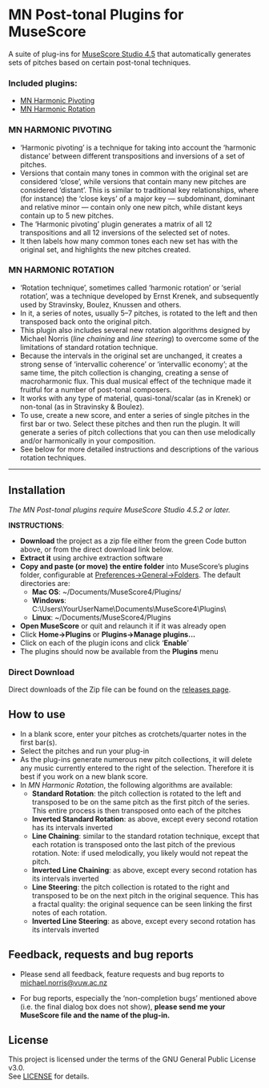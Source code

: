 # MN Post-tonal Plugins for MuseScore

A suite of plug-ins for [MuseScore Studio 4.5](https://musescore.org/en) that automatically generates sets of pitches based on certain post-tonal techniques.

### Included plugins:
* <a href="#harmonicpivoting">MN Harmonic Pivoting</a>
* <a href="#harmonicrotation">MN Harmonic Rotation</a>

### <p id='harmonicrotation'>MN HARMONIC PIVOTING</p>
* ‘Harmonic pivoting’ is a technique for taking into account the ‘harmonic distance’ between different transpositions and inversions of a set of pitches.
* Versions that contain many tones in common with the original set are considered ‘close’, while versions that contain many new pitches are considered ‘distant’. This is similar to traditional key relationships, where (for instance) the ‘close keys’ of a major key — subdominant, dominant and relative minor — contain only one new pitch, while distant keys contain up to 5 new pitches.
* The ‘Harmonic pivoting’ plugin generates a matrix of all 12 transpositions and all 12 inversions of the selected set of notes.
* It then labels how many common tones each new set has with the original set, and highlights the new pitches created.

### <p id='harmonicrotation'>MN HARMONIC ROTATION</p>

* ‘Rotation technique’, sometimes called ‘harmonic rotation’ or ‘serial rotation’, was a technique developed by Ernst Krenek, and subsequently used by Stravinsky, Boulez, Knussen and others.
* In it, a series of notes, usually 5–7 pitches, is rotated to the left and then transposed back onto the original pitch.
* This plugin also includes several new rotation algorithms designed by Michael Norris (*line chaining* and *line steering*) to overcome some of the limitations of standard rotation technique.
* Because the intervals in the original set are unchanged, it creates a strong sense of ‘intervallic coherence’ or ‘intervallic economy’; at the same time, the pitch collection is changing, creating a sense of macroharmonic flux. This dual musical effect of the technique made it fruitful for a number of post-tonal composers.
* It works with any type of material, quasi-tonal/scalar (as in Krenek) or non-tonal (as in Stravinsky & Boulez).
* To use, create a new score, and enter a series of single pitches in the first bar or two. Select these pitches and then run the plugin. It will generate a series of pitch collections that you can then use melodically and/or harmonically in your composition.
* See below for more detailed instructions and descriptions of the various rotation techniques.

***

## Installation

*The MN Post-tonal plugins require MuseScore Studio 4.5.2 or later.*

**INSTRUCTIONS**:
* **Download** the project as a zip file either from the green Code button above, or from the direct download link below.
* **Extract it** using archive extraction software
* **Copy and paste (or move) the entire folder** into MuseScore’s plugins folder, configurable at [Preferences→General→Folders](https://musescore.org/en/handbook/4/preferences). The default directories are:
    * **Mac OS**: ~/Documents/MuseScore4/Plugins/
    * **Windows**: C:\Users\YourUserName\Documents\MuseScore4\Plugins\
    * **Linux**: ~/Documents/MuseScore4/Plugins
* **Open MuseScore** or quit and relaunch it if it was already open
* Click **Home→Plugins** or **Plugins→Manage plugins...**
* Click on each of the plugin icons and click ‘**Enable**’
* The plugins should now be available from the **Plugins** menu

### Direct Download

Direct downloads of the Zip file can be found on the [releases page](https://github.com/mnorrisvuw/MNPostTonalPlugins/releases).

## <a id="use"></a>How to use
* In a blank score, enter your pitches as crotchets/quarter notes in the first bar(s).
* Select the pitches and run your plug-in
* As the plug-ins generate numerous new pitch collections, it will delete any music currently entered to the right of the selection. Therefore it is best if you work on a new blank score.
* In *MN Harmonic Rotation*, the following algorithms are available:
    * **Standard Rotation**: the pitch collection is rotated to the left and transposed to be on the same pitch as the first pitch of the series. This entire process is then transposed onto each of the pitches
    * **Inverted Standard Rotation**: as above, except every second rotation has its intervals inverted
    * **Line Chaining**: similar to the standard rotation technique, except that each rotation is transposed onto the last pitch of the previous rotation. Note: if used melodically, you likely would not repeat the pitch. 
    * **Inverted Line Chaining**: as above, except every second rotation has its intervals inverted
    * **Line Steering**: the pitch collection is rotated to the right and transposed to be on the next pitch in the original sequence. This has a fractal quality: the original sequence can be seen linking the first notes of each rotation.
    * **Inverted Line Steering**: as above, except every second rotation has its intervals inverted


## <a id="feedback"></a>Feedback, requests and bug reports

* Please send all feedback, feature requests and bug reports to michael.norris@vuw.ac.nz

* For bug reports, especially the ‘non-completion bugs’ mentioned above (i.e. the final dialog box does not show), **please send me your MuseScore file and the name of the plug-in.**

## License

This project is licensed under the terms of the GNU General Public License v3.0.  
See [LICENSE](LICENSE) for details.
